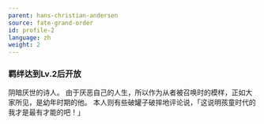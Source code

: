 ```yaml
---
parent: hans-christian-andersen
source: fate-grand-order
id: profile-2
language: zh
weight: 2
---
```


### 羁绊达到Lv.2后开放

阴暗厌世的诗人。
由于厌恶自己的人生，所以作为从者被召唤时的模样，正如大家所见，是幼年时期的他。
本人则有些破罐子破摔地评论说，「这说明孩童时代的我才是最有才能的吧！」
